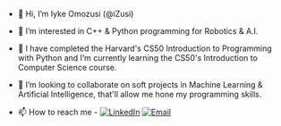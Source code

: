 - 👋 Hi, I’m Iyke Omozusi (@iZusi)
  
- 👀 I’m interested in C++ & Python programming for Robotics & A.I.
- 🌱 I have completed the Harvard's CS50 Introduction to Programming with Python and I’m currently learning the CS50's Introduction to Computer Science course.
- 💞️ I’m looking to collaborate on soft projects in Machine Learning & Artificial Intelligence, that'll allow me hone my programming skills.
- 📫 How to reach me - [![LinkedIn](https://img.shields.io/badge/Connect-LinkedIn-blue)](https://www.linkedin.com/in/iomozusi)
[![Email](https://img.shields.io/badge/Email-Contact-brightgreen)](mailto:iyke.zusi@gmail.com)

<!---
iZusi/iZusi is a ✨ special ✨ repository because its `README.md` (this file) appears on your GitHub profile.
You can click the Preview link to take a look at your changes.
--->
